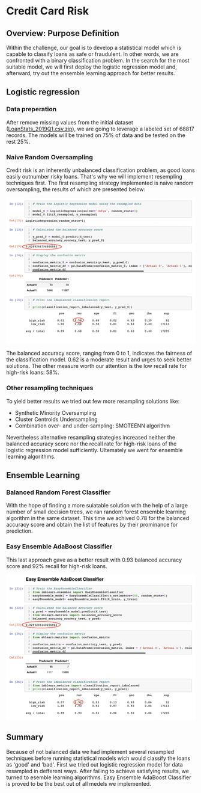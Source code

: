 # Credit Card Risk
## Overview: Purpose Definition
Within the challenge, our goal is to develop a statistical model which is capable to classify loans as safe or fraudulent. In other words, we are confronted with a binary classification problem. In the search for the most suitable model, we will first deploy the logistic regression model and, afterward, try out the ensemble learning approach for better results.

## Logistic regression
### Data preperation
After remove missing values from the initial dataset ([LoanStats_2019Q1.csv.zip](https://github.com/ArmineKhanan/Credit_risk/tree/main/Resources)), we are going to leverage a labeled set of 68817 records. The models will be trained on 75% of data and be tested on the rest 25%.

### Naive Random Oversampling
Credit risk is an inherently unbalanced classification problem, as good loans easily outnumber risky loans. That's why we will implement resempling techniques first. The first resampling strategy implemented is naive random oversampling, the results of which are presented below: 

<kbd><img src="https://github.com/ArmineKhanan/Credit_risk/blob/main/Images/Logistic%20Regression%20model.png" width="800" /></kbd>

The balanced accuracy score, ranging from 0 to 1, indicates the fairness of the classification model. 0.62 is a moderate result and urges to seek better solutions. The other measure worth our attention is the low recall rate for high-risk loans: 58%.

### Other resampling techniques
To yield better results we tried out few more resampling solutions like:
* Synthetic Minority Oversampling
* Cluster Centroids Undersampling
* Combination over- and under-sampling: SMOTEENN algorithm

Nevertheless alternative resampling strategies increased neither the balanced accuracy score nor the recall rate for high-risk loans of the logistic regression model sufficiently. Ultemately we went for ensemble learning algorithms.

## Ensemble Learning 

### Balanced Random Forest Classifier

With the hope of finding a more suiatable solution with the help of a large number of small decision trees, we ran random forest ensemble learning algorithm in the same dataset. This time we achived 0.78 for the balanced accuracy score and obtain the list of features by their prominance for prediction.

### Easy Ensemble AdaBoost Classifier
This last approach gave as a better result with 0.93 balanced accuracy score and 92% recall for high-risk loans.

<kbd><img src="https://github.com/ArmineKhanan/Credit_risk/blob/main/Images/Ensemble%20AdaBoost%20Classifier.png" width="800" /></kbd>


## Summary

Because of not balanced data we had implement several resampled techniques before running statistical models wich would classify the loans as 'good' and 'bad'. First we tried out logistic regression model for data resampled in defferent ways. After failing to achieve satisfying results, we turned to esemble learning algorithms. Easy Ensemble AdaBoost Classifier is proved to be the best out of all medels we implemented.
